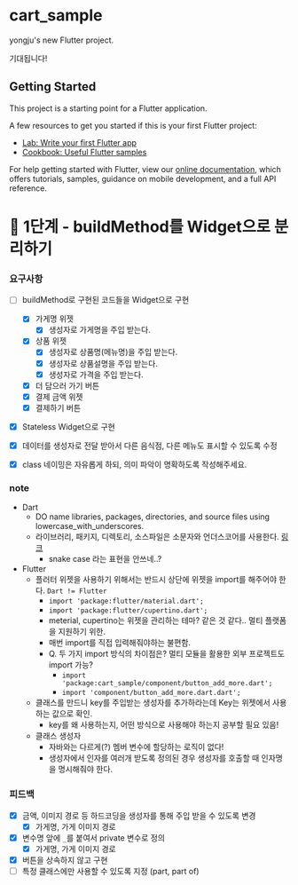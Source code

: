 # cart_sample

yongju's new Flutter project.

기대됩니다!


## Getting Started

This project is a starting point for a Flutter application.

A few resources to get you started if this is your first Flutter project:

- [Lab: Write your first Flutter app](https://flutter.dev/docs/get-started/codelab)
- [Cookbook: Useful Flutter samples](https://flutter.dev/docs/cookbook)

For help getting started with Flutter, view our
[online documentation](https://flutter.dev/docs), which offers tutorials,
samples, guidance on mobile development, and a full API reference.


# 🚀 1단계 - buildMethod를 Widget으로 분리하기

### 요구사항
- [ ] buildMethod로 구현된 코드들을 Widget으로 구현
  - [x] 가게명 위젯
    - [x] 생성자로 가게명을 주입 받는다.
  - [x] 상품 위젯
    - [x] 생성자로 상품명(메뉴명)을 주입 받는다.
    - [x] 생성자로 상품설명을 주입 받는다.
    - [x] 생성자로 가격을 주입 받는다.
  - [x] 더 담으러 가기 버튼
  - [x] 결제 금액 위젯
  - [x] 결제하기 버튼
- [x] Stateless Widget으로 구현
- [x] 데이터를 생성자로 전달 받아서 다른 음식점, 다른 메뉴도 표시할 수 있도록 수정
- [x] class 네이밍은 자유롭게 하되, 의미 파악이 명확하도록 작성해주세요.



### note
- Dart 
  - DO name libraries, packages, directories, and source files using lowercase_with_underscores.
  - 라이브러리, 패키지, 디렉토리, 소스파일은 소문자와 언더스코어를 사용한다. [링크](https://dart.dev/guides/language/effective-dart/style#do-name-libraries-and-source-files-using-lowercase_with_underscores)
    - snake case 라는 표현을 안쓰네..?
- Flutter
  - 플러터 위젯을 사용하기 위해서는 반드시 상단에 위젯을 import를 해주어야 한다. `Dart != Flutter`
    - `import 'package:flutter/material.dart';`
    - `import 'package:flutter/cupertino.dart';`
    - meterial, cupertino는 위젯을 관리하는 테마? 같은 것 같다.. 멀티 플랫폼을 지원하기 위한.
    - 매번 import를 직접 입력해줘야하는 불편함.
    - Q. 두 가지 import 방식의 차이점은? 멀티 모듈을 활용한 외부 프로젝트도 import 가능?
      - `import 'package:cart_sample/component/button_add_more.dart';`
      - `import 'component/button_add_more.dart.dart';`
  - 클래스를 만드니 key를 주입받는 생성자를 추가하라는데 Key는 위젯에서 사용하는 값으로 확인. 
    - key를 왜 사용하는지, 어떤 방식으로 사용해야 하는지 공부할 필요 있음!
  - 클래스 생성자
    - 자바와는 다르게(?) 멤버 변수에 할당하는 로직이 없다!
    - 생성자에서 인자를 여러개 받도록 정의된 경우 생성자를 호출할 때 인자명을 명시해줘야 한다.

### 피드백
- [x] 금액, 이미지 경로 등 하드코딩을 생성자를 통해 주입 받을 수 있도록 변경
  - [x] 가게명, 가게 이미지 경로
- [x] 변수명 앞에 `_`를 붙여서 private 변수로 정의
  - [x] 가게명, 가게 이미지 경로
- [x] 버튼을 상속하지 않고 구현
- [ ] 특정 클래스에만 사용할 수 있도록 지정 (part, part of)